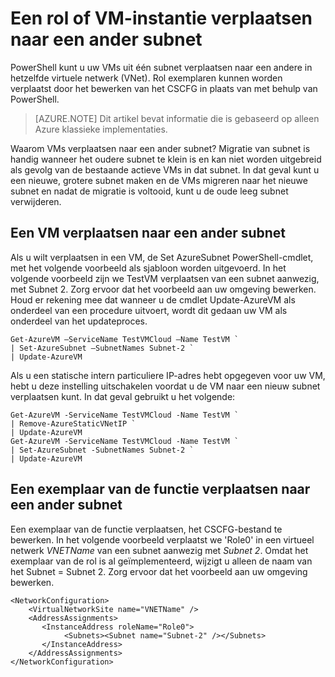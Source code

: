 <properties 
   pageTitle="Een rol of VM-instantie verplaatsen naar een ander subnet"
   description="Meer informatie over het VMs en rol exemplaren verplaatsen naar een ander subnet"
   services="virtual-network"
   documentationCenter="na"
   authors="jimdial"
   manager="carmonm"
   editor="tysonn" />
<tags 
   ms.service="virtual-network"
   ms.devlang="na"
   ms.topic="article"
   ms.tgt_pltfrm="na"
   ms.workload="infrastructure-services"
   ms.date="03/22/2016"
   ms.author="jdial" />

# <a name="how-to-move-a-vm-or-role-instance-to-a-different-subnet"></a>Een rol of VM-instantie verplaatsen naar een ander subnet

PowerShell kunt u uw VMs uit één subnet verplaatsen naar een andere in hetzelfde virtuele netwerk (VNet). Rol exemplaren kunnen worden verplaatst door het bewerken van het CSCFG in plaats van met behulp van PowerShell.

>[AZURE.NOTE] Dit artikel bevat informatie die is gebaseerd op alleen Azure klassieke implementaties.

Waarom VMs verplaatsen naar een ander subnet? Migratie van subnet is handig wanneer het oudere subnet te klein is en kan niet worden uitgebreid als gevolg van de bestaande actieve VMs in dat subnet. In dat geval kunt u een nieuwe, grotere subnet maken en de VMs migreren naar het nieuwe subnet en nadat de migratie is voltooid, kunt u de oude leeg subnet verwijderen.

## <a name="how-to-move-a-vm-to-another-subnet"></a>Een VM verplaatsen naar een ander subnet

Als u wilt verplaatsen in een VM, de Set AzureSubnet PowerShell-cmdlet, met het volgende voorbeeld als sjabloon worden uitgevoerd. In het volgende voorbeeld zijn we TestVM verplaatsen van een subnet aanwezig, met Subnet 2. Zorg ervoor dat het voorbeeld aan uw omgeving bewerken. Houd er rekening mee dat wanneer u de cmdlet Update-AzureVM als onderdeel van een procedure uitvoert, wordt dit gedaan uw VM als onderdeel van het updateproces.

    Get-AzureVM –ServiceName TestVMCloud –Name TestVM `
  	| Set-AzureSubnet –SubnetNames Subnet-2 `
  	| Update-AzureVM

Als u een statische intern particuliere IP-adres hebt opgegeven voor uw VM, hebt u deze instelling uitschakelen voordat u de VM naar een nieuw subnet verplaatsen kunt. In dat geval gebruikt u het volgende:

    Get-AzureVM -ServiceName TestVMCloud -Name TestVM `
  	| Remove-AzureStaticVNetIP `
  	| Update-AzureVM
    Get-AzureVM -ServiceName TestVMCloud -Name TestVM `
  	| Set-AzureSubnet -SubnetNames Subnet-2 `
  	| Update-AzureVM

## <a name="to-move-a-role-instance-to-another-subnet"></a>Een exemplaar van de functie verplaatsen naar een ander subnet

Een exemplaar van de functie verplaatsen, het CSCFG-bestand te bewerken. In het volgende voorbeeld verplaatst we 'Role0' in een virtueel netwerk *VNETName* van een subnet aanwezig met *Subnet 2*. Omdat het exemplaar van de rol is al geïmplementeerd, wijzigt u alleen de naam van het Subnet = Subnet 2. Zorg ervoor dat het voorbeeld aan uw omgeving bewerken.

    <NetworkConfiguration>
        <VirtualNetworkSite name="VNETName" />
        <AddressAssignments>
           <InstanceAddress roleName="Role0">
                <Subnets><Subnet name="Subnet-2" /></Subnets>
           </InstanceAddress>
        </AddressAssignments>
    </NetworkConfiguration> 
